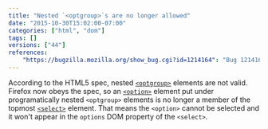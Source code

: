 ```yaml
---
title: "Nested `<optgroup>`s are no longer allowed"
date: "2015-10-30T15:02:00-07:00"
categories: ["html", "dom"]
tags: []
versions: ["44"]
references:
    "https://bugzilla.mozilla.org/show_bug.cgi?id=1214164": "Bug 1214164 - Only <options> that are children of <select> or children of <optgroup> children of <select> should be honored"
---
```

According to the HTML5 spec, nested [`<optgroup>`](https://developer.mozilla.org/en-US/docs/Web/HTML/Element/optgroup) elements are not valid. Firefox now obeys the spec, so an [`<option>`](https://developer.mozilla.org/en-US/docs/Web/HTML/Element/option) element put under programatically nested `<optgroup>` elements is no longer a member of the topmost [`<select>`](https://developer.mozilla.org/en-US/docs/Web/HTML/Element/select) element. That means the `<option>` cannot be selected and it won't appear in the `options` DOM property of the `<select>`.
